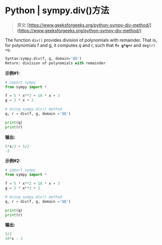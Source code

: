 # Python | sympy.div()方法

> 原文:[https://www.geeksforgeeks.org/python-sympy-div-method/](https://www.geeksforgeeks.org/python-sympy-div-method/)

The function `div()` provides division of polynomials with remainder. That is, for polynomials f and g, it computes q and r, such that **`f= g*q+r`** and `deg(r) <q.`

```py
Syntax:sympy.div(f, g, domain='QQ')
Return: division of polynomials with remainder

```

**示例#1:**

```py
# import sympy 
from sympy import * 

f = 5 * x**2 + 10 * x + 3
g = 2 * x + 2

# Using sympy.div() method 
q, r = div(f, g, domain ='QQ')

print(q)
print(r)
```

**输出:**

```py
5*x/2 + 5/2
-2

```

**示例#2:**

```py
# import sympy 
from sympy import * 

f = 5 * x**2 + 10 * x + 3
g = 2 * x**2 + 2

# Using sympy.div() method 
q, r = div(f, g, domain ='QQ')

print(q)
print(r)
```

**输出:**

```py
5/2
10*x - 2

```